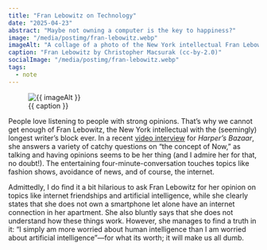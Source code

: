 ```yaml
---
title: "Fran Lebowitz on Technology"
date: "2025-04-23"
abstract: "Maybe not owning a computer is the key to happiness?"
image: "/media/postimg/fran-lebowitz.webp"
imageAlt: "A collage of a photo of the New York intellectual Fran Lebowitz"
caption: "Fran Lebowitz by Christopher Macsurak (cc-by-2.0)"
socialImage: "/media/postimg/fran-lebowitz.webp"
tags: 
  - note
---
```


<figure>
  <img src="{{ image }}" alt=" {{ imageAlt }}">
  <figcaption>{{ caption }}<figcaption>
</figure>

People love listening to people with strong opinions. That’s why we cannot get enough of Fran Lebowitz, the New York intellectual with the (seemingly) longest writer’s block ever. In a recent <a href="https://www.youtube.com/watch?v=8S3XTsr3vIQ" target="_blank">video interview</a> for <em>Harper’s Bazaar</em>, she answers a variety of catchy questions on “the concept of Now,” as talking and having opinions seems to be her thing (and I admire her for that, no doubt!). The entertaining four-minute-conversation touches topics like fashion shows, avoidance of news, and of course, the internet.

Admittedly, I do find it a bit hilarious to ask Fran Lebowitz for her opinion on topics like internet friendships and artificial intelligence, while she clearly states that she does not own a smartphone let alone have an internet connection in her apartment. She also bluntly says that she does not understand how these things work. However, she manages to find a truth in it: “I simply am more worried about human intelligence than I am worried about artificial intelligence”—for what its worth; it will make us all dumb.